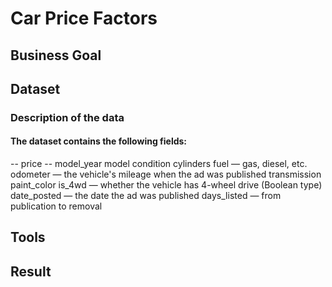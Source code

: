 # Car Price Factors

## Business Goal

## Dataset

### Description of the data
#### The dataset contains the following fields:
 -- price
 -- model_year
model
condition
cylinders
fuel — gas, diesel, etc.
odometer — the vehicle's mileage when the ad was published
transmission
paint_color
is_4wd — whether the vehicle has 4-wheel drive (Boolean type)
date_posted — the date the ad was published
days_listed — from publication to removal

## Tools

## Result
